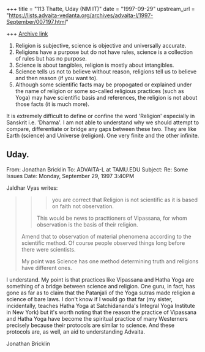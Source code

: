 +++
title = "113 Thatte, Uday (NM IT)"
date = "1997-09-29"
upstream_url = "https://lists.advaita-vedanta.org/archives/advaita-l/1997-September/007197.html"

+++
[Archive link](https://lists.advaita-vedanta.org/archives/advaita-l/1997-September/007197.html)

1. Religion is subjective, science is objective and universally accurate.
2. Religions have a purpose but do not have rules, science is a collection
of rules but has no purpose.
3. Science is about tangibles, religion is mostly about intangibles.
4. Science tells us not to believe without reason, religions tell us to
believe and then reason (if you want to).
5. Although some scientific facts may be propogated or explained under the
name of religion or some so-called religious practices (such as Yoga) may
have scientific basis and references, the religion is not about those facts
(it is much more).

It is extremely difficult to define or confine the word 'Religion'
especially in Sanskrit i.e. 'Dharma'. I am not able to understand why we
should attempt to compare, differentiate or bridge any gaps between these
two. They are like Earth (science) and Universe (religion). One very finite
and the other infinite.

Uday.
 ----------
From: Jonathan Bricklin
To: ADVAITA-L at TAMU.EDU
Subject: Re: Some Issues
Date: Monday, September 29, 1997 3:40PM

Jaldhar Vyas writes:

> > > you are correct
> > > that Religion is not scientific as it is based on faith not
observation.
> >
> > This would be news to practtioners of Vipassana, for whom observation
is
> > the basis of their religion.
>
> Amend that to observation of material phenomena according to the
> scientific method.  Of course people observed things long before there
> were scientists.
>
> My point was Science has one method determining truth and religions have
> different ones.


I understand.  My point is that practices like Vipassana and Hatha Yoga are
something of a bridge between science and religion.  One guru, in fact, has
gone as far as to claim that the Patanjali of the Yoga sutras made
religion a science of bare laws.  I don't know if I would go that far (my
sister, incidentally, teaches Hatha Yoga at Satchidananda's Integral Yoga
Institute in New York) but it's worth noting that the reason the practice
of Vipassana and Hatha Yoga have become the spiritual practice of many
Westerners precisely because their protocols are similar to science.  And
these protocols are, as well, an aid to understanding Advaita.

Jonathan Bricklin

